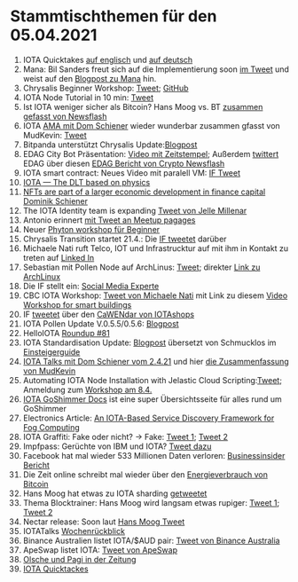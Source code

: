 

# Stammtischthemen für den 05.04.2021

1. IOTA Quicktakes [auf englisch](https://twitter.com/iota/status/1376626924945084417?s=20) und [auf deutsch](https://www.youtube.com/watch?v=BVfd2ZzlCtg&feature=youtu.be)
2. Mana: Bil Sanders freut sich auf die Implementierung soon [im Tweet](https://twitter.com/BillySandersIF/status/1376779630103912448?s=20) und weist auf den [Blogpost zu Mana](https://blog.iota.org/explaining-mana-in-iota-part-2/) hin.
3. Chrysalis Beginner Workshop: [Tweet](https://twitter.com/Schmucklos_/status/1376833774097469442?s=20); [GitHub](https://github.com/AdamValach/Python-IOTA-Chrysalis-Workshop)
4. IOTA Node Tutorial in 10 min: [Tweet](https://twitter.com/IotaSonic/status/1375226496495804420?s=20)
5. Ist IOTA weniger sicher als Bitcoin? Hans Moog vs. BT [zusammen gefasst von Newsflash](https://www.crypto-news-flash.com/de/ist-iota-weniger-sicher-als-bitcoin-hans-moog-raeumt-mit-der-kritik-auf/?_unique_id=6062f2031a4df)
6. IOTA [AMA mit Dom Schiener](https://youtu.be/k30ptdJBWXM) wieder wunderbar zusammen gfasst von MudKevin: [Tweet](https://twitter.com/MudKevin/status/1377376448374132738?s=19)
7. Bitpanda unterstützt Chrysalis Update:[Blogpost](https://blog.bitpanda.com/de/bitpanda-wird-das-chrysalis-update-von-iota-vollstandig-unterstutzen/)
8. EDAG City Bot Präsentation: [Video mit Zeitstempel](https://www.youtube.com/watch?v=-fAmZV-9Ays&t=5659s); Außerdem [twittert](https://twitter.com/EDAGGroup/status/1377245140692131845?s=20) EDAG über diesen [EDAG Bericht von Crypto Newsflash](https://www.crypto-news-flash.com/iota-will-serve-as-a-micropayment-system-for-the-edag-citybot/?_unique_id=606454dd7a8f3)
9. IOTA smart contract: Neues Video mit paralell VM: [IF Tweet](https://twitter.com/iota/status/1376883603771113474?s=20)
10. [IOTA — The DLT based on physics](https://jamie-hicks.medium.com/iota-the-dlt-based-on-physics-1d89f39dec4a)
11. [NFTs are part of a larger economic development in finance capital Dominik Schiener](https://consent.yahoo.com/v2/collectConsent?sessionId=3_cc-session_4210845b-e8c2-42f7-86b6-c5339ccd0426)
12. The IOTA Identity team is expanding [Tweet von Jelle Millenar](https://twitter.com/JelleFm/status/1377193115950456832?s=19)
13. Antonio erinnert [mit Tweet an Meetup pagages](https://twitter.com/antonionardella/status/1377216373764587524?s=19)
14. Neuer [Phyton workshop für Beginner](https://github.com/AdamValach/Python-IOTA-Chrysalis-Workshop)
15. Chrysalis Transition startet 21.4.: Die [IF tweetet](https://twitter.com/iota/status/1377223811116961793?s=20) darüber
16. Michaele Nati ruft Telco, IOT und Infrastrucktur auf mit ihm in Kontakt zu treten auf [Linked In](https://www.linkedin.com/feed/update/urn:li:share:6783071581477335042)
17. Sebastian mit Pollen Node auf ArchLinus: [Tweet](https://twitter.com/setBoolean/status/1377467094506344448?s=20); direkter [Link zu ArchLinux](https://aur.archlinux.org/packages/goshimmer-bin/)
18.  Die IF stellt ein: [Social Media Experte](https://twitter.com/iota/status/1377546393754173440?s=19)
19.  CBC IOTA Workshop: [Tweet von Michaele Nati](https://twitter.com/michelenati/status/1377573859487006723?s=20) mit Link zu diesem [Video Workshop for smart buildings](https://www.youtube.com/watch?v=Fof2DNuizro)
20.  IF [tweetet](https://twitter.com/iota/status/1377616576959164440?s=19) über den [CaWENdar von IOTAshops](https://t.co/K3alVmDWuj?amp=1)
21.  IOTA Pollen Update V.0.5.5/0.5.6: [Blogpost](https://blog.iota.org/pollen-testnet-v0-5-5-release-notes/)
22.  HelloIOTA [Roundup #81](https://www.youtube.com/watch?v=qlDm2fXJEeI)
23.  IOTA Standardisation Update: [Blogpost](https://blog.iota.org/iota-standardization-update-april-2021/) übersetzt von Schmucklos im [Einsteigerguide](https://iota-einsteiger-guide.de/update-apr-21.html)
24.  [IOTA Talks mit Dom Schiener vom 2.4.21](https://www.youtube.com/watch?v=yI9SZzI5r8Y) und hier [die Zusammenfassung von MudKevin](https://twitter.com/MudKevin/status/1378089166630658050?s=19) 
25.  Automating IOTA Node Installation with Jelastic Cloud Scripting:[Tweet](https://twitter.com/siruslan/status/1378348440166486017?s=20); Anmeldung zum [Workshop am 8.4.](https://jelastic.com/iota/)
26.  [IOTA GoShimmer Docs](http://goshimmer.docs.iota.org/goshimmer.html) ist eine super Übersichtsseite für alles rund um GoShimmer
27.  Electronics Article: [An IOTA-Based Service Discovery Framework for Fog Computing](https://www.mdpi.com/2079-9292/10/7/844/pdf)
28.  IOTA Graffiti: Fake oder nicht? -> Fake: [Tweet 1](https://twitter.com/AC02835508/status/1378622117982404611?s=20); [Tweet 2](https://twitter.com/IOTAHULK/status/1378665709992042498?s=20)
29.  Impfpass: Gerüchte von IBM und IOTA? [Tweet dazu](https://twitter.com/IotaBullrun2020/status/1378650349419036672?s=20) 
30.  Facebook hat mal wieder 533 Millionen Daten verloren: [Businessinsider Bericht](https://www.businessinsider.com/stolen-data-of-533-million-facebook-users-leaked-online-2021-4?r=DE&IR=T)
31.  Die Zeit online schreibt mal wieder über den [Energieverbrauch von Bitcoin](https://twitter.com/zeitonline/status/1378295394162126848?s=20)
32.  Hans Moog hat etwas zu IOTA sharding [getweetet](https://twitter.com/hus_qy/status/1376971357070704644?s=20)
33.  Thema Blocktrainer: Hans Moog wird langsam etwas rupiger: [Tweet 1](https://twitter.com/hus_qy/status/1376445408134582274?s=20); [Tweet 2](https://twitter.com/hus_qy/status/1376446682972426241?s=20)
34.  Nectar release: Soon laut [Hans Moog Tweet](https://twitter.com/hus_qy/status/1376299734055391232?s=20)
35.  IOTATalks [Wochenrückblick](https://www.iota-talk.com/index.php?article-amp/82-wochenr%C3%BCckblick-vom-28-m%C3%A4rz-bis-3-april-2021/&article%2F82-wochenr%C3%BCckblick-vom-28-m%C3%A4rz-bis-3-april-2021%2F=&__twitter_impression=true)
36.  Binance Australien listet IOTA/$AUD pair: [Tweet von Binance Australia](https://twitter.com/Binance_AUS/status/1378927576253493251?s=19)
37.  ApeSwap listet IOTA: [Tweet von ApeSwap](https://twitter.com/ape_swap/status/1378913303271981056?s=19) 
38.  [Olsche und Pagi in der Zeitung](https://www.nw.de/lokal/kreis_minden_luebbecke/luebbecke/22984862_Bei-Familie-Olschewski-aus-Luebbecke-ist-die-digitale-Zukunft-schon-Realitaet.html)
39.  [IOTA Quicktackes](https://www.youtube.com/watch?v=PI70Q1vECZI)
